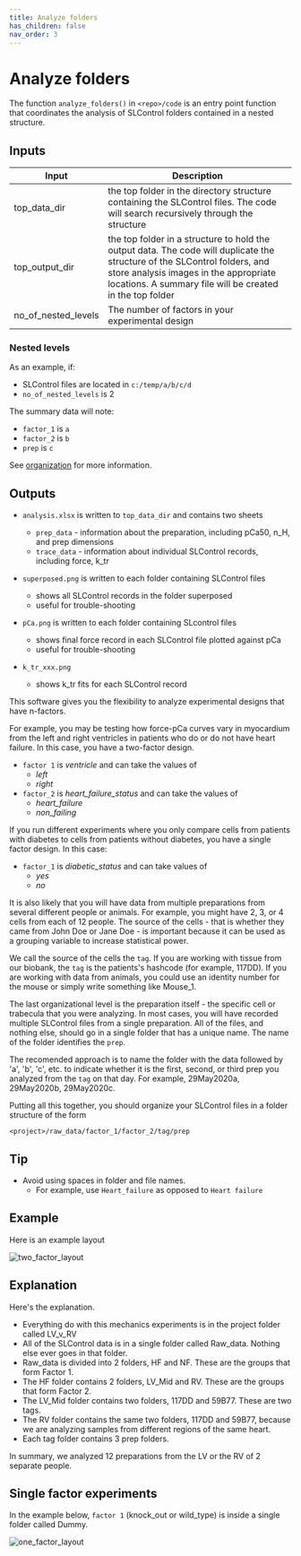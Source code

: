 ```yaml
---
title: Analyze folders
has_children: false
nav_order: 3
---
```


# Analyze folders

The function `analyze_folders()` in `<repo>/code` is an entry point function that coordinates the analysis of SLControl folders contained in a nested structure.

## Inputs

| Input | Description |
|---|---|
| top_data_dir | the top folder in the directory structure containing the SLControl files. The code will search recursively through the structure |
| top_output_dir | the top folder in a structure to hold the output data. The code will duplicate the structure of the SLControl folders, and store analysis images in the appropriate locations. A summary file will be created in the top folder |
|no_of_nested_levels | The number of factors in your experimental design |


### Nested levels

As an example, if:
+ SLControl files are located in `c:/temp/a/b/c/d`
+ `no_of_nested_levels` is 2

The summary data will note:
+ `factor_1` is `a`
+ `factor_2` is `b`
+ `prep` is `c`

See [organization](../organization/organization.html) for more information.

## Outputs

+ `analysis.xlsx` is written to `top_data_dir` and contains two sheets
  + `prep_data` - information about the preparation, including pCa50, n_H, and prep dimensions
  + `trace_data` - information about individual SLControl records, including force, k_tr

+ `superposed.png` is written to each folder containing SLControl files
  + shows all SLControl records in the folder superposed
  + useful for trouble-shooting

+ `pCa.png` is written to each folder containing SLcontrol files
  + shows final force record in each SLControl file plotted against pCa
  + useful for trouble-shooting

+ `k_tr_xxx.png`
  + shows k_tr fits for each SLControl record








This software gives you the flexibility to analyze experimental designs that have n-factors.

For example, you may be testing how force-pCa curves vary in myocardium from the left and right ventricles in patients who do or do not have heart failure. In this case, you have a two-factor design.
+ `factor 1` is *ventricle* and can take the values of
  + *left*
  + *right*
+ `factor_2` is *heart_failure_status* and can take the values of
  + *heart_failure*
  + *non_failing*

If you run different experiments where you only compare cells from patients with diabetes to cells from patients without diabetes, you have a single factor design. In this case:
+ `factor_1` is *diabetic_status* and can take values of
  + *yes*
  + *no*

It is also likely that you will have data from multiple preparations from several different people or animals. For example, you might have 2, 3, or 4 cells from each of 12 people. The source of the cells - that is whether they came from John Doe or Jane Doe - is important because it can be used as a grouping variable to increase statistical power.

We call the source of the cells the `tag`. If you are working with tissue from our biobank, the `tag` is the patients's hashcode (for example, 117DD). If you are working with data from animals, you could use an identity number for the mouse or simply write something like Mouse_1.

The last organizational level is the preparation itself - the specific cell or trabecula that you were analyzing. In most cases, you will have recorded multiple SLControl files from a single preparation. All of the files, and nothing else, should go in a single folder that has a unique name. The name of the folder identifies the `prep`.

The recomended approach is to name the folder with the data followed by 'a', 'b', 'c', etc. to indicate whether it is the first, second, or third prep you analyzed from the `tag` on that day. For example, 29May2020a, 29May2020b, 29May2020c.

Putting all this together, you should organize your SLControl files in a folder structure of the form

`<project>/raw_data/factor_1/factor_2/tag/prep`

## Tip

+ Avoid using spaces in folder and file names.
  + For example, use `Heart_failure` as opposed to `Heart failure`

## Example

Here is an example layout

![two_factor_layout](two_factor_layout.png)

## Explanation

Here's the explanation.
+ Everything do with this mechanics experiments is in the project folder called LV_v_RV
+ All of the SLControl data is in a single folder called Raw_data. Nothing else ever goes in that folder.
+ Raw_data is divided into 2 folders, HF and NF. These are the groups that form Factor 1.
+ The HF folder contains 2 folders, LV_Mid and RV. These are the groups that form Factor 2.
+ The LV_Mid folder contains two folders, 117DD and 59B77. These are two tags.
+ The RV folder contains the same two folders, 117DD and 59B77, because we are analyzing samples from different regions of the same heart.
+ Each tag folder contains 3 prep folders.

In summary, we analyzed 12 preparations from the LV or the RV of 2 separate people.

## Single factor experiments

In the example below, `factor 1` (knock_out or wild_type) is inside a single folder called Dummy.

![one_factor_layout](one_factor_layout.png)